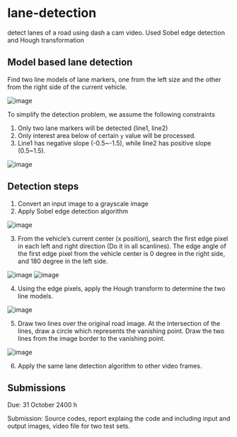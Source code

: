 # lane-detection
detect lanes of a road using dash a cam video. Used Sobel edge detection and Hough transformation

## Model based lane detection

Find two line models of lane markers, one from the left size and the other from the right side of the current vehicle.

![image](https://user-images.githubusercontent.com/7046889/198094792-7992c1e4-3729-4484-9b03-beb5a606380b.png)

To simplify the detection problem, we assume the following constraints
   1. Only two lane markers will be detected (line1, line2)
   2. Only interest area below of certain ```y``` value will be processed. 
   3. Line1 has negative slope (-0.5~-1.5), while line2 has positive slope (0.5~1.5).

![image](https://user-images.githubusercontent.com/7046889/198095755-b81086c1-c90c-4886-adcf-5b4880b38654.png)

## Detection steps

  1. Convert an input image to a grayscale image
  2. Apply Sobel edge detection algorithm 

![image](https://user-images.githubusercontent.com/7046889/198096068-dab3c791-bfbb-411a-b7a5-4781c2003d26.png)

  3. From the vehicle’s current center (x position), search the first edge pixel in each left and right direction (Do it in all scanlines). The edge angle of the first edge pixel from the vehicle center is 0 degree in the right side, and 180 degree in the left side. 

![image](https://user-images.githubusercontent.com/7046889/198096585-dc5da48f-783d-4034-a773-09300083cd01.png)
![image](https://user-images.githubusercontent.com/7046889/198097149-60a57e94-0743-4019-9ccc-bb678cd82dac.png)

  4. Using the edge pixels, apply the Hough transform to determine the two line models.
  
![image](https://user-images.githubusercontent.com/7046889/198097248-cef4a660-dbdd-444d-80a3-a33b26c52082.png)

  5. Draw two lines over the original road image. At the intersection of the lines, draw a circle which represents the vanishing point.  Draw the two lines from the image border to the vanishing point.  
  
![image](https://user-images.githubusercontent.com/7046889/198098128-2db5a1b4-491b-4231-a814-1aef0157fbb1.png)

  6. Apply the same lane detection algorithm to other video frames. 
  
  
## Submissions 

Due: 31 October 2400 h

Submission: Source codes, report explaing the code and including input and output images, video file for two test sets. 



  
